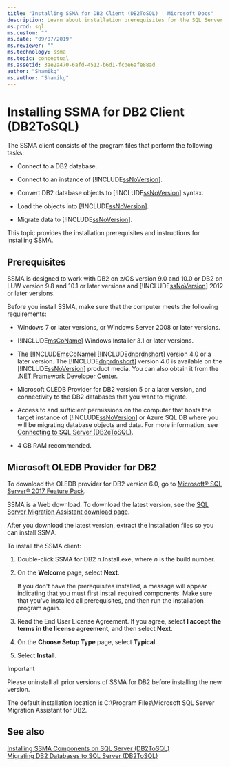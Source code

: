 ```yaml
---
title: "Installing SSMA for DB2 Client (DB2ToSQL) | Microsoft Docs"
description: Learn about installation prerequisites for the SQL Server Migration Assistant (SSMA) for DB2 client and how to install.
ms.prod: sql
ms.custom: ""
ms.date: "09/07/2019"
ms.reviewer: ""
ms.technology: ssma
ms.topic: conceptual
ms.assetid: 3ae2a470-6afd-4512-b6d1-fcbe6afe88ad
author: "Shamikg"
ms.author: "Shamikg"
---
```

# Installing SSMA for DB2 Client (DB2ToSQL)

The SSMA client consists of the program files that perform the following tasks:  
  
- Connect to a DB2 database.  
  
- Connect to an instance of [!INCLUDE[ssNoVersion](../../includes/ssnoversion-md.md)].  
  
- Convert DB2 database objects to [!INCLUDE[ssNoVersion](../../includes/ssnoversion-md.md)] syntax.  
  
- Load the objects into [!INCLUDE[ssNoVersion](../../includes/ssnoversion-md.md)].  
  
- Migrate data to [!INCLUDE[ssNoVersion](../../includes/ssnoversion-md.md)].  
  
This topic provides the installation prerequisites and instructions for installing SSMA.  
  
## Prerequisites

SSMA is designed to work with DB2 on z/OS version 9.0 and 10.0 or DB2 on LUW version 9.8 and 10.1 or later versions and [!INCLUDE[ssNoVersion](../../includes/ssnoversion-md.md)] 2012 or later versions.  
  
Before you install SSMA, make sure that the computer meets the following requirements:  
  
- Windows 7 or later versions, or Windows Server 2008 or later versions.  
  
- [!INCLUDE[msCoName](../../includes/msconame_md.md)] Windows Installer 3.1 or later versions.  
  
- The [!INCLUDE[msCoName](../../includes/msconame_md.md)] [!INCLUDE[dnprdnshort](../../includes/dnprdnshort_md.md)] version 4.0 or a later version. The [!INCLUDE[dnprdnshort](../../includes/dnprdnshort_md.md)] version 4.0 is available on the [!INCLUDE[ssNoVersion](../../includes/ssnoversion-md.md)] product media. You can also obtain it from the [.NET Framework Developer Center](https://go.microsoft.com/fwlink/?LinkId=48882).  
  
- Microsoft OLEDB Provider for DB2 version 5 or a later version, and connectivity to the DB2 databases that you want to migrate.  
  
- Access to and sufficient permissions on the computer that hosts the target instance of [!INCLUDE[ssNoVersion](../../includes/ssnoversion-md.md)] or Azure SQL DB where you will be migrating database objects and data. For more information, see [Connecting to SQL Server &#40;DB2eToSQL&#41;](../../ssma/db2/connecting-to-sql-server-db2etosql.md).  
  
- 4 GB RAM recommended.  
  
## Microsoft OLEDB Provider for DB2  

To download the OLEDB provider for DB2 version 6.0, go to [Microsoft® SQL Server® 2017 Feature Pack](https://www.microsoft.com/download/details.aspx?id=55992).

SSMA is a Web download. To download the latest version, see the [SQL Server Migration Assistant download page](https://aka.ms/ssmafordb2).  
  
After you download the latest version, extract the installation files so you can install SSMA.  
  
To install the SSMA client:
  
1. Double-click SSMA for DB2 *n*.Install.exe, where *n* is the build number.  
  
2. On the **Welcome** page, select **Next**.  
  
   If you don't have the prerequisites installed, a message will appear indicating that you must first install required components. Make sure that you've installed all prerequisites, and then run the installation program again.  
  
3. Read the End User License Agreement. If you agree, select **I accept the terms in the license agreement**, and then select **Next**.  
  
4. On the **Choose Setup Type** page, select **Typical**.  
  
5. Select **Install**.  
  
> [!IMPORTANT]  
> Please uninstall all prior versions of SSMA for DB2 before installing the new version.
  
The default installation location is C:\Program Files\Microsoft SQL Server Migration Assistant for DB2.  
  
## See also

[Installing SSMA Components on SQL Server &#40;DB2ToSQL&#41;](../../ssma/db2/installing-ssma-components-on-sql-server-db2tosql.md)  
[Migrating DB2 Databases to SQL Server &#40;DB2ToSQL&#41;](../../ssma/db2/migrating-db2-databases-to-sql-server-db2tosql.md)  
